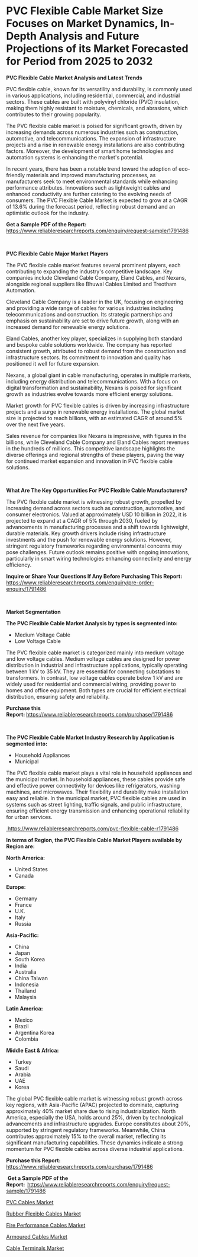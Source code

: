 <p><h1>PVC Flexible Cable Market Size Focuses on Market Dynamics, In-Depth Analysis and Future Projections of its Market Forecasted for Period from 2025 to 2032</h1></p><p><strong>PVC Flexible Cable Market Analysis and Latest Trends</strong></p>
<p><p>PVC flexible cable, known for its versatility and durability, is commonly used in various applications, including residential, commercial, and industrial sectors. These cables are built with polyvinyl chloride (PVC) insulation, making them highly resistant to moisture, chemicals, and abrasions, which contributes to their growing popularity.</p><p>The PVC flexible cable market is poised for significant growth, driven by increasing demands across numerous industries such as construction, automotive, and telecommunications. The expansion of infrastructure projects and a rise in renewable energy installations are also contributing factors. Moreover, the development of smart home technologies and automation systems is enhancing the market's potential.</p><p>In recent years, there has been a notable trend toward the adoption of eco-friendly materials and improved manufacturing processes, as manufacturers seek to meet environmental standards while enhancing performance attributes. Innovations such as lightweight cables and enhanced conductivity are further catering to the evolving needs of consumers. The PVC Flexible Cable Market is expected to grow at a CAGR of 13.6% during the forecast period, reflecting robust demand and an optimistic outlook for the industry.</p></p>
<p><strong>Get a Sample PDF of the Report:&nbsp;</strong> <a href="https://www.reliableresearchreports.com/enquiry/request-sample/1791486?utm_campaign=33&utm_medium=2&utm_source=Github&utm_content=ia&utm_term=13022025&utm_id=pvc-flexible-cable">https://www.reliableresearchreports.com/enquiry/request-sample/1791486</a></p>
<p>&nbsp;</p>
<p><strong>PVC Flexible Cable Major Market Players</strong></p>
<p><p>The PVC flexible cable market features several prominent players, each contributing to expanding the industry's competitive landscape. Key companies include Cleveland Cable Company, Eland Cables, and Nexans, alongside regional suppliers like Bhuwal Cables Limited and Treotham Automation.</p><p>Cleveland Cable Company is a leader in the UK, focusing on engineering and providing a wide range of cables for various industries including telecommunications and construction. Its strategic partnerships and emphasis on sustainability are set to drive future growth, along with an increased demand for renewable energy solutions.</p><p>Eland Cables, another key player, specializes in supplying both standard and bespoke cable solutions worldwide. The company has reported consistent growth, attributed to robust demand from the construction and infrastructure sectors. Its commitment to innovation and quality has positioned it well for future expansion.</p><p>Nexans, a global giant in cable manufacturing, operates in multiple markets, including energy distribution and telecommunications. With a focus on digital transformation and sustainability, Nexans is poised for significant growth as industries evolve towards more efficient energy solutions. </p><p>Market growth for PVC flexible cables is driven by increasing infrastructure projects and a surge in renewable energy installations. The global market size is projected to reach billions, with an estimated CAGR of around 5% over the next five years.</p><p>Sales revenue for companies like Nexans is impressive, with figures in the billions, while Cleveland Cable Company and Eland Cables report revenues in the hundreds of millions. This competitive landscape highlights the diverse offerings and regional strengths of these players, paving the way for continued market expansion and innovation in PVC flexible cable solutions.</p></p>
<p>&nbsp;</p>
<p><strong>What Are The Key Opportunities For PVC Flexible Cable Manufacturers?</strong></p>
<p><p>The PVC flexible cable market is witnessing robust growth, propelled by increasing demand across sectors such as construction, automotive, and consumer electronics. Valued at approximately USD 10 billion in 2022, it is projected to expand at a CAGR of 5% through 2030, fueled by advancements in manufacturing processes and a shift towards lightweight, durable materials. Key growth drivers include rising infrastructure investments and the push for renewable energy solutions. However, stringent regulatory frameworks regarding environmental concerns may pose challenges. Future outlook remains positive with ongoing innovations, particularly in smart wiring technologies enhancing connectivity and energy efficiency.</p></p>
<p><strong>Inquire or Share Your Questions If Any Before Purchasing This Report:</strong> <a href="https://www.reliableresearchreports.com/enquiry/pre-order-enquiry/1791486?utm_campaign=33&utm_medium=2&utm_source=Github&utm_content=ia&utm_term=13022025&utm_id=pvc-flexible-cable">https://www.reliableresearchreports.com/enquiry/pre-order-enquiry/1791486</a></p>
<p>&nbsp;</p>
<p><strong>Market Segmentation</strong></p>
<p><strong>The PVC Flexible Cable Market Analysis by types is segmented into:</strong></p>
<p><ul><li>Medium Voltage Cable</li><li>Low Voltage Cable</li></ul></p>
<p><p>The PVC flexible cable market is categorized mainly into medium voltage and low voltage cables. Medium voltage cables are designed for power distribution in industrial and infrastructure applications, typically operating between 1 kV to 35 kV. They are essential for connecting substations to transformers. In contrast, low voltage cables operate below 1 kV and are widely used for residential and commercial wiring, providing power to homes and office equipment. Both types are crucial for efficient electrical distribution, ensuring safety and reliability.</p></p>
<p><strong>Purchase this Report:&nbsp;</strong><a href="https://www.reliableresearchreports.com/purchase/1791486?utm_campaign=33&utm_medium=2&utm_source=Github&utm_content=ia&utm_term=13022025&utm_id=pvc-flexible-cable">https://www.reliableresearchreports.com/purchase/1791486</a></p>
<p>&nbsp;</p>
<p><strong>The PVC Flexible Cable Market Industry Research by Application is segmented into:</strong></p>
<p><ul><li>Household Appliances</li><li>Municipal</li></ul></p>
<p><p>The PVC flexible cable market plays a vital role in household appliances and the municipal market. In household appliances, these cables provide safe and effective power connectivity for devices like refrigerators, washing machines, and microwaves. Their flexibility and durability make installation easy and reliable. In the municipal market, PVC flexible cables are used in systems such as street lighting, traffic signals, and public infrastructure, ensuring efficient energy transmission and enhancing operational reliability for urban services.</p></p>
<p><a href="https://www.reliableresearchreports.com/pvc-flexible-cable-r1791486?utm_campaign=33&utm_medium=2&utm_source=Github&utm_content=ia&utm_term=13022025&utm_id=pvc-flexible-cable">&nbsp;https://www.reliableresearchreports.com/pvc-flexible-cable-r1791486</a></p>
<p><strong>In terms of Region, the PVC Flexible Cable Market Players available by Region are:</strong></p>
<p>
    <p> <strong> North America: </strong>
        <ul>
            <li>United States</li>
            <li>Canada</li>
        </ul>
        </p> 
    <p> <strong> Europe: </strong>
        <ul>
            <li>Germany</li>
            <li>France</li>
            <li>U.K.</li>
            <li>Italy</li>
            <li>Russia</li>
        </ul>
        </p> 
    <p> <strong> Asia-Pacific: </strong>
        <ul>
            <li>China</li>
            <li>Japan</li>
            <li>South Korea</li>
            <li>India</li>
            <li>Australia</li>
            <li>China Taiwan</li>
            <li>Indonesia</li>
            <li>Thailand</li>
            <li>Malaysia</li>
        </ul>
        </p> 
    <p> <strong> Latin America: </strong>
        <ul>
            <li>Mexico</li>
            <li>Brazil</li>
            <li>Argentina Korea</li>
            <li>Colombia</li>
        </ul>
        </p> 
    <p> <strong> Middle East & Africa: </strong>
        <ul>
            <li>Turkey</li>
            <li>Saudi</li>
            <li>Arabia</li>
            <li>UAE</li>
            <li>Korea</li>
        </ul>
    </p>
    </p>
<p><p>The global PVC flexible cable market is witnessing robust growth across key regions, with Asia-Pacific (APAC) projected to dominate, capturing approximately 40% market share due to rising industrialization. North America, especially the USA, holds around 25%, driven by technological advancements and infrastructure upgrades. Europe constitutes about 20%, supported by stringent regulatory frameworks. Meanwhile, China contributes approximately 15% to the overall market, reflecting its significant manufacturing capabilities. These dynamics indicate a strong momentum for PVC flexible cables across diverse industrial applications.</p></p>
<p><strong>Purchase this Report: </strong><a href="https://www.reliableresearchreports.com/purchase/1791486?utm_campaign=33&utm_medium=2&utm_source=Github&utm_content=ia&utm_term=13022025&utm_id=pvc-flexible-cable">https://www.reliableresearchreports.com/purchase/1791486</a></p>
<p>&nbsp;<strong>Get a Sample PDF of the Report:&nbsp;&nbsp;</strong><a href="https://www.reliableresearchreports.com/enquiry/request-sample/1791486?utm_campaign=33&utm_medium=2&utm_source=Github&utm_content=ia&utm_term=13022025&utm_id=pvc-flexible-cable">https://www.reliableresearchreports.com/enquiry/request-sample/1791486</a></p>
<p><strong></strong></p>
<p><p><a href="https://github.com/aarajlyre/Market-Research-Report-List-1/blob/main/pvc-cables-market.md?utm_campaign=33&utm_medium=2&utm_source=Github&utm_content=ia&utm_term=13022025&utm_id=pvc-flexible-cable">PVC Cables Market</a></p><p><a href="https://github.com/sawrovpipolo/Market-Research-Report-List-1/blob/main/rubber-flexible-cables-market.md?utm_campaign=33&utm_medium=2&utm_source=Github&utm_content=ia&utm_term=13022025&utm_id=pvc-flexible-cable">Rubber Flexible Cables Market</a></p><p><a href="https://github.com/sponsumelo/Market-Research-Report-List-1/blob/main/fire-performance-cables-market.md?utm_campaign=33&utm_medium=2&utm_source=Github&utm_content=ia&utm_term=13022025&utm_id=pvc-flexible-cable">Fire Performance Cables Market</a></p><p><a href="https://github.com/ritooesiaba/Market-Research-Report-List-1/blob/main/armoured-cables-market.md?utm_campaign=33&utm_medium=2&utm_source=Github&utm_content=ia&utm_term=13022025&utm_id=pvc-flexible-cable">Armoured Cables Market</a></p><p><a href="https://github.com/elvutedipela/Market-Research-Report-List-1/blob/main/cable-terminals-market.md?utm_campaign=33&utm_medium=2&utm_source=Github&utm_content=ia&utm_term=13022025&utm_id=pvc-flexible-cable">Cable Terminals Market</a></p></p>